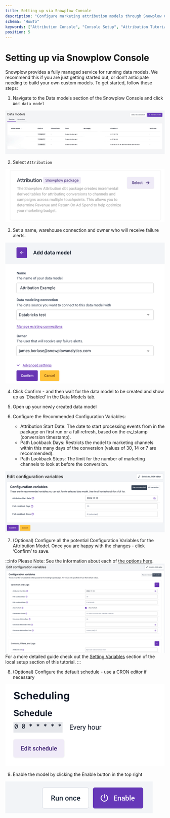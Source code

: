 ```yaml
---
title: Setting up via Snowplow Console
description: "Configure marketing attribution models through Snowplow Console for behavioral campaign analysis."
schema: "HowTo"
keywords: ["Attribution Console", "Console Setup", "Attribution Tutorial", "Marketing Console", "Attribution Guide", "Console Attribution"]
position: 5
---
```


# Setting up via Snowplow Console

Snowplow provides a fully managed service for running data models. We recommend this if you are just getting started out, or don’t anticipate needing to build your own custom models. To get started, follow these steps:

1. Navigate to the Data models section of the Snowplow Console and click `Add data model`

![](./screenshots/F8E9BF8C-47CF-48B7-9EDC-78D6EB1221D0_1_201_a.jpeg)

2. Select `Attribution`

![](./screenshots/Screenshot01.png)

3. Set a name, warehouse connection and owner who will receive failure alerts.

![](./screenshots/Screenshot30.png)

4. Click Confirm - and then wait for the data model to be created and show up as ‘Disabled’ in the Data Models tab.

5. Open up your newly created data model

6. Configure the Recommended Configuration Variables:
    - Attribution Start Date: The date to start processing events from in the package on first run or a full refresh, based on the cv_tstamp (conversion timestamp).
    - Path Lookback Days: Restricts the model to marketing channels within this many days of the conversion (values of 30, 14 or 7 are recommended).
    - Path Lookback Steps: The limit for the number of marketing channels to look at before the conversion.
    
![](./screenshots/Screenshot51.png)

7. (Optional) Configure all the potential Configuration Variables for the Attribution Model. Once you are happy with the changes - click ‘Confirm’ to save.
    
:::info 
Please Note: See the information about each of [the options here](https://docs.snowplow.io/docs/modeling-your-data/modeling-your-data-with-dbt/dbt-configuration/attribution/).
![](./screenshots/Screenshot14.png) 
For a more detailed guide check out the [Setting Variables](/tutorials/attribution/setting-up-locally/#setting-variables) section of the local setup section of this tutorial.
:::


8. (Optional) Configure the default schedule - use a CRON editor if necessary

![](./screenshots/Screenshot_2024-07-04_at_17.44.04.png)

9. Enable the model by clicking the Enable button in the top right

![](./screenshots/Screenshot_2024-07-04_at_17.44.26.png)
